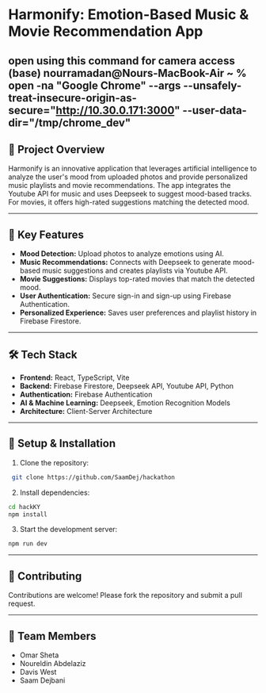
# Harmonify: Emotion-Based Music & Movie Recommendation App

## open using this command for camera access (base) nourramadan@Nours-MacBook-Air ~ % open -na "Google Chrome" --args --unsafely-treat-insecure-origin-as-secure="http://10.30.0.171:3000" --user-data-dir="/tmp/chrome_dev"

## 📌 **Project Overview**
Harmonify is an innovative application that leverages artificial intelligence to analyze the user's mood from uploaded photos and provide personalized music playlists and movie recommendations. The app integrates the Youtube API for music and uses Deepseek to suggest mood-based tracks. For movies, it offers high-rated suggestions matching the detected mood.

---

## 🎯 **Key Features**
- **Mood Detection:** Upload photos to analyze emotions using AI.
- **Music Recommendations:** Connects with Deepseek to generate mood-based music suggestions and creates playlists via Youtube API.
- **Movie Suggestions:** Displays top-rated movies that match the detected mood.
- **User Authentication:** Secure sign-in and sign-up using Firebase Authentication.
- **Personalized Experience:** Saves user preferences and playlist history in Firebase Firestore.

---

## 🛠️ **Tech Stack**
- **Frontend:** React, TypeScript, Vite
- **Backend:** Firebase Firestore, Deepseek API, Youtube API, Python
- **Authentication:** Firebase Authentication
- **AI & Machine Learning:** Deepseek, Emotion Recognition Models
- **Architecture:** Client-Server Architecture

---

## 🚦 **Setup & Installation**
1. Clone the repository:
```sh
 git clone https://github.com/SaamDej/hackathon
```

2. Install dependencies:
```sh
cd hackKY
npm install
```


3. Start the development server:
```sh
npm run dev
```

---

## 📝 **Contributing**
Contributions are welcome! Please fork the repository and submit a pull request.

---

## 👥 **Team Members**
- Omar Sheta
- Noureldin Abdelaziz
- Davis West
- Saam Dejbani
